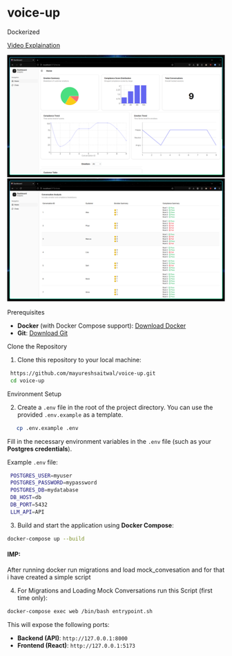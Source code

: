 # voice-up



Dockerized 

[Video Explaination](https://youtu.be/SydN6lQkFcM)

![Home](assets/images/voice1.png)
![Chats](assets/images/voice2.png)

Prerequisites

- **Docker** (with Docker Compose support): [Download Docker](https://www.docker.com/products/docker-desktop)
- **Git**: [Download Git](https://git-scm.com/)

Clone the Repository

1. Clone this repository to your local machine:

  ```bash
   https://github.com/mayureshsaitwal/voice-up.git
   cd voice-up
  ```

Environment Setup

2. Create a `.env` file in the root of the project directory. You can use the provided `.env.example` as a template.
```bash
   cp .env.example .env
```
   Fill in the necessary environment variables in the `.env` file (such as your **Postgres credentials**).

   Example `.env` file:
   ```bash
    POSTGRES_USER=myuser
    POSTGRES_PASSWORD=mypassword
    POSTGRES_DB=mydatabase
    DB_HOST=db
    DB_PORT=5432
    LLM_API=API
```

  3. Build and start the application using **Docker Compose**:
```bash
docker-compose up --build
```

 #### IMP: 
 After running docker run migrations and load mock_convesation 
 and for that i have created a simple script

  4. For Migrations and Loading Mock Conversations run this Script (first time only):
  ```bash
  docker-compose exec web /bin/bash entrypoint.sh
  ```

This will expose the following ports:
- **Backend (API)**: `http://127.0.0.1:8000`
- **Frontend (React)**: `http://127.0.0.1:5173`

  
